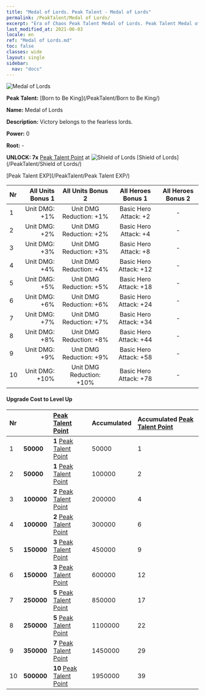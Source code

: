 ```yaml
---
title: "Medal of Lords. Peak Talent - Medal of Lords"
permalink: /PeakTalent/Medal of Lords/
excerpt: "Era of Chaos Peak Talent Medal of Lords. Peak Talent Medal of Lords. Medal of Lords"
last_modified_at: 2021-06-03
locale: en
ref: "Medal of Lords.md"
toc: false
classes: wide
layout: single
sidebar:
  nav: "docs"
---
```


  ![Medal of Lords](/images/pt/talent_4303.png)

  **Peak Talent:** [Born to Be King](/PeakTalent/Born to Be King/)

  **Name:** Medal of Lords

  **Description:** Victory belongs to the fearless lords.

  **Power:** 0

  **Root:** -

  **UNLOCK: 7x** [Peak Talent Point](/Items/con_934/) at ![Shield of Lords](/images/pt/talent_4302.png) [Shield of Lords](/PeakTalent/Shield of Lords/)

  [Peak Talent EXP](/PeakTalent/Peak Talent EXP/)

  | Nr | All Units Bonus 1 | All Units Bonus 2 | All Heroes Bonus 1 | All Heroes Bonus 2 |
  |:---|--------------:|:-------------:|:-------------:|:-------------:|
  | 1 | Unit DMG: +1% | Unit DMG Reduction: +1% | Basic Hero Attack: +2 | - |
  | 2 | Unit DMG: +2% | Unit DMG Reduction: +2% | Basic Hero Attack: +4 | - |
  | 3 | Unit DMG: +3% | Unit DMG Reduction: +3% | Basic Hero Attack: +8 | - |
  | 4 | Unit DMG: +4% | Unit DMG Reduction: +4% | Basic Hero Attack: +12 | - |
  | 5 | Unit DMG: +5% | Unit DMG Reduction: +5% | Basic Hero Attack: +18 | - |
  | 6 | Unit DMG: +6% | Unit DMG Reduction: +6% | Basic Hero Attack: +24 | - |
  | 7 | Unit DMG: +7% | Unit DMG Reduction: +7% | Basic Hero Attack: +34 | - |
  | 8 | Unit DMG: +8% | Unit DMG Reduction: +8% | Basic Hero Attack: +44 | - |
  | 9 | Unit DMG: +9% | Unit DMG Reduction: +9% | Basic Hero Attack: +58 | - |
  | 10 | Unit DMG: +10% | Unit DMG Reduction: +10% | Basic Hero Attack: +78 | - |


#### Upgrade Cost to Level Up

  | Nr | <i class="fas fa-coins"/> | [Peak Talent Point](/Items/con_934/) | Accumulated <i class="fas fa-coins"/> | Accumulated [Peak Talent Point](/Items/con_934/) |
  |:---|:--------------|:-------------|:-------------|:-------------|
  | 1 | **50000** | **1** [Peak Talent Point](/Items/con_934/) | 50000 | 1 |
  | 2 | **50000** | **1** [Peak Talent Point](/Items/con_934/) | 100000 | 2 |
  | 3 | **100000** | **2** [Peak Talent Point](/Items/con_934/) | 200000 | 4 |
  | 4 | **100000** | **2** [Peak Talent Point](/Items/con_934/) | 300000 | 6 |
  | 5 | **150000** | **3** [Peak Talent Point](/Items/con_934/) | 450000 | 9 |
  | 6 | **150000** | **3** [Peak Talent Point](/Items/con_934/) | 600000 | 12 |
  | 7 | **250000** | **5** [Peak Talent Point](/Items/con_934/) | 850000 | 17 |
  | 8 | **250000** | **5** [Peak Talent Point](/Items/con_934/) | 1100000 | 22 |
  | 9 | **350000** | **7** [Peak Talent Point](/Items/con_934/) | 1450000 | 29 |
  | 10 | **500000** | **10** [Peak Talent Point](/Items/con_934/) | 1950000 | 39 |

